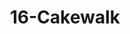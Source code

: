 ---
title: 16-Cakewalk
image: /uploads/Gallery-Cakewalk2.jpg
image_alt-text: 'Superyacht, Cakewalk, custom wood detailing'
work-type: superyacht
---